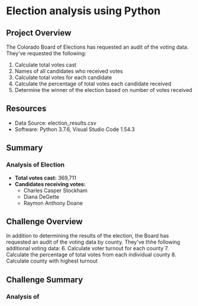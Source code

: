 # Election analysis using Python

## Project Overview
The Colorado Board of Elections has requested an audit of the voting data. They've requested the following:
1. Calculate total votes cast
2. Names of all candidates who received votes
3. Calculate total votes for each candidate
4. Calculate the percentage of total votes each candidate received
5. Determine the winner of the election based on number of votes received



## Resources
- Data Source: election_results.csv
- Software: Python 3.7.6, Visual Studio Code 1.54.3

## Summary

### Analysis of Election
- **Total votes cast:** 369,711
- **Candidates receiving votes:**
    - Charles Casper Stockham
    - Diana DeGette
    - Raymon Anthony Doane



## Challenge Overview
In addition to determining the results of the election, the Board has requested an audit of the voting data by county. They've thhe following additional voting data:
6. Calculate voter turnout for each county
7. Calculate the percentage of total votes from each individual county
8. Calculate county with highest turnout

## Challenge Summary

### Analysis of 